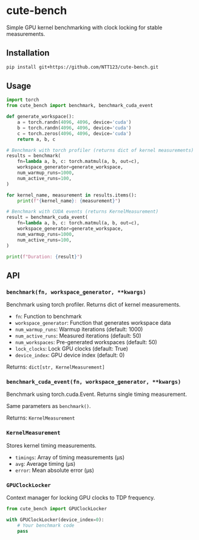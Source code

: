 # cute-bench

Simple GPU kernel benchmarking with clock locking for stable measurements.

## Installation

```bash
pip install git+https://github.com/NTT123/cute-bench.git
```

## Usage

```python
import torch
from cute_bench import benchmark, benchmark_cuda_event

def generate_workspace():
    a = torch.randn(4096, 4096, device='cuda')
    b = torch.randn(4096, 4096, device='cuda')
    c = torch.zeros(4096, 4096, device='cuda')
    return a, b, c

# Benchmark with torch profiler (returns dict of kernel measurements)
results = benchmark(
    fn=lambda a, b, c: torch.matmul(a, b, out=c),
    workspace_generator=generate_workspace,
    num_warmup_runs=1000,
    num_active_runs=100,
)

for kernel_name, measurement in results.items():
    print(f"{kernel_name}: {measurement}")

# Benchmark with CUDA events (returns KernelMeasurement)
result = benchmark_cuda_event(
    fn=lambda a, b, c: torch.matmul(a, b, out=c),
    workspace_generator=generate_workspace,
    num_warmup_runs=1000,
    num_active_runs=100,
)

print(f"Duration: {result}")
```

## API

### `benchmark(fn, workspace_generator, **kwargs)`

Benchmark using torch profiler. Returns dict of kernel measurements.

- `fn`: Function to benchmark
- `workspace_generator`: Function that generates workspace data
- `num_warmup_runs`: Warmup iterations (default: 1000)
- `num_active_runs`: Measured iterations (default: 50)
- `num_workspaces`: Pre-generated workspaces (default: 50)
- `lock_clocks`: Lock GPU clocks (default: True)
- `device_index`: GPU device index (default: 0)

Returns: `dict[str, KernelMeasurement]`

### `benchmark_cuda_event(fn, workspace_generator, **kwargs)`

Benchmark using torch.cuda.Event. Returns single timing measurement.

Same parameters as `benchmark()`.

Returns: `KernelMeasurement`

### `KernelMeasurement`

Stores kernel timing measurements.

- `timings`: Array of timing measurements (μs)
- `avg`: Average timing (μs)
- `error`: Mean absolute error (μs)

### `GPUClockLocker`

Context manager for locking GPU clocks to TDP frequency.

```python
from cute_bench import GPUClockLocker

with GPUClockLocker(device_index=0):
    # Your benchmark code
    pass
```
